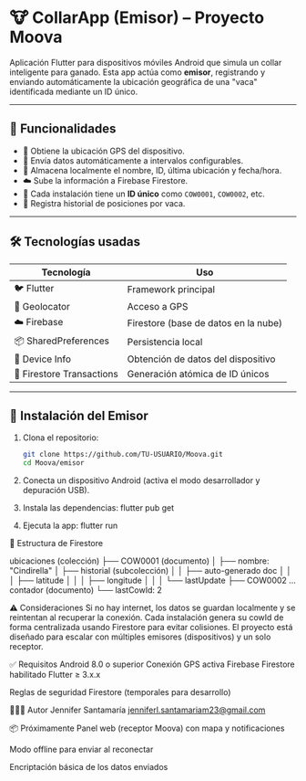 # 🐮 CollarApp (Emisor) – Proyecto Moova

Aplicación Flutter para dispositivos móviles Android que simula un collar inteligente para ganado. Esta app actúa como **emisor**, registrando y enviando automáticamente la ubicación geográfica de una "vaca" identificada mediante un ID único.

---

## 🚀 Funcionalidades

- 📍 Obtiene la ubicación GPS del dispositivo.
- 🔁 Envía datos automáticamente a intervalos configurables.
- 🧠 Almacena localmente el nombre, ID, última ubicación y fecha/hora.
- ☁️ Sube la información a Firebase Firestore.
- 📡 Cada instalación tiene un **ID único** como `COW0001`, `COW0002`, etc.
- 📂 Registra historial de posiciones por vaca.

---

## 🛠️ Tecnologías usadas

| Tecnología                  | Uso |
|---------------------------|---------------------------------------|
| 🐦 Flutter                | Framework principal                  |
| 📍 Geolocator             | Acceso a GPS                         |
| ☁️ Firebase               | Firestore (base de datos en la nube) |
| 📦 SharedPreferences      | Persistencia local                   |
| 🔧 Device Info            | Obtención de datos del dispositivo   |
| 🧪 Firestore Transactions | Generación atómica de ID únicos      |

---

## 🔧 Instalación del Emisor

1. Clona el repositorio:
   ```bash
   git clone https://github.com/TU-USUARIO/Moova.git
   cd Moova/emisor

2. Conecta un dispositivo Android (activa el modo desarrollador y depuración USB).

3. Instala las dependencias:
   flutter pub get

4. Ejecuta la app:
   flutter run


🧪 Estructura de Firestore

ubicaciones (colección)
├── COW0001 (documento)
│   ├── nombre: "Cindirella"
│   ├── historial (subcolección)
│   │   ├── auto-generado doc
│   │   │   ├── latitude
│   │   │   ├── longitude
│   │   │   └── lastUpdate
├── COW0002
...
contador (documento)
└── lastCowId: 2

⚠️ Consideraciones
Si no hay internet, los datos se guardan localmente y se reintentan al recuperar la conexión.
Cada instalación genera su cowId de forma centralizada usando Firestore para evitar colisiones.
El proyecto está diseñado para escalar con múltiples emisores (dispositivos) y un solo receptor.

✅ Requisitos
Android 8.0 o superior
Conexión GPS activa
Firebase Firestore habilitado
Flutter ≥ 3.x.x


Reglas de seguridad Firestore (temporales para desarrollo)


👩🏻‍💻 Autor
Jennifer Santamaría
jenniferl.santamariam23@gmail.com

📦 Próximamente
Panel web (receptor Moova) con mapa y notificaciones

Modo offline para enviar al reconectar

Encriptación básica de los datos enviados